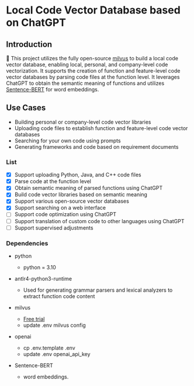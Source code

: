 # Local Code Vector Database based on ChatGPT

## Introduction

🤖️ This project utilizes the fully open-source [milvus](https://github.com/milvus-io/milvus) to build a local code vector database, 
enabling local, personal, and company-level code vectorization. 
It supports the creation of function and feature-level code vector databases by parsing code files at the function level. 
It leverages ChatGPT to obtain the semantic meaning of functions and utilizes [Sentence-BERT](https://mccormickml.com/2019/05/14/BERT-word-embeddings-tutorial/) for word embeddings.


## Use Cases
- Building personal or company-level code vector libraries
- Uploading code files to establish function and feature-level code vector databases
- Searching for your own code using prompts
- Generating frameworks and code based on requirement documents

### List
- [x] Support uploading Python, Java, and C++ code files
- [x] Parse code at the function level
- [x] Obtain semantic meaning of parsed functions using ChatGPT
- [x] Build code vector libraries based on semantic meaning
- [x] Support various open-source vector databases
- [x] Support searching on a web interface
- [ ] Support code optimization using ChatGPT
- [ ] Support translation of custom code to other languages using ChatGPT
- [ ] Support supervised adjustments

### Dependencies

- python 
  - python = 3.10

- antlr4-python3-runtime
  - Used for generating grammar parsers and lexical analyzers to extract function code content

- milvus 
  - [Free trial](https://cloud.zilliz.com/login?redirect=/projects/MA==/databases)
  - update .env milvus config
- openai
  - cp .env.template .env 
  - update .env openai_api_key

- Sentence-BERT
  - word embeddings.
